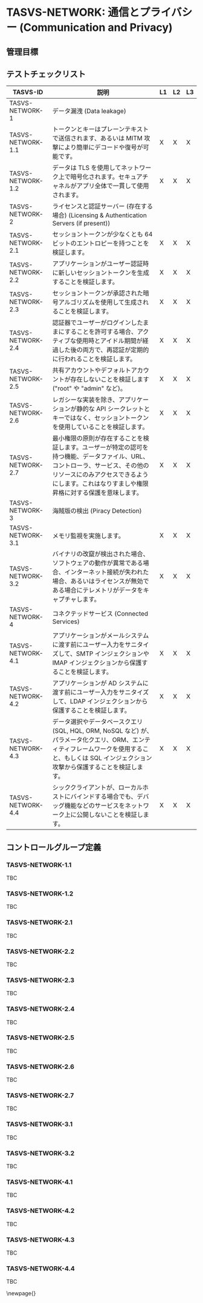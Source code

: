 # TASVS-NETWORK: 通信とプライバシー (Communication and Privacy)

## 管理目標


## テストチェックリスト

| TASVS-ID          | 説明                                                                                                                                                                                                                                                                                   | L1 | L2 | L3 |
| ---- | ------------- | - | - | - |
| TASVS-NETWORK-1   | データ漏洩 (Data leakage)                                                                                                                                                                                                                                                              |    |    |    |
| TASVS-NETWORK-1.1 | トークンとキーはプレーンテキストで送信されます、あるいは MITM 攻撃により簡単にデコードや復号が可能です。                                                                                                                                                                                 | X  | X  | X  |
| TASVS-NETWORK-1.2 | データは TLS を使用してネットワーク上で暗号化されます。セキュアチャネルがアプリ全体で一貫して使用されます。                                                                                                                                                                            | X  | X  | X  |
| TASVS-NETWORK-2   | ライセンスと認証サーバー (存在する場合) (Licensing & Authentication Servers (if present))                                                                                                                                                                                              |    |    |    |
| TASVS-NETWORK-2.1 | セッショントークンが少なくとも 64 ビットのエントロピーを持つことを検証します。                                                                                                                                                                                                         | X  | X  | X  |
| TASVS-NETWORK-2.2 | アプリケーションがユーザー認証時に新しいセッショントークンを生成することを検証します。                                                                                                                                                                                                 | X  | X  | X  |
| TASVS-NETWORK-2.3 | セッショントークンが承認された暗号アルゴリズムを使用して生成されることを検証します。                                                                                                                                                                                                   | X  | X  | X  |
| TASVS-NETWORK-2.4 | 認証器でユーザーがログインしたままにすることを許可する場合、アクティブな使用時とアイドル期間が経過した後の両方で、再認証が定期的に行われることを検証します。                                                                                                                           | X  | X  | X  |
| TASVS-NETWORK-2.5 | 共有アカウントやデフォルトアカウントが存在しないことを検証します ("root" や "admin" など)。                                                                                                                                                                                            | X  | X  | X  |
| TASVS-NETWORK-2.6 | レガシーな実装を除き、アプリケーションが静的な API シークレットとキーではなく、セッショントークンを使用していることを検証します。                                                                                                                                                      | X  | X  | X  |
| TASVS-NETWORK-2.7 | 最小権限の原則が存在することを検証します。ユーザーが特定の認可を持つ機能、データファイル、URL、コントローラ、サービス、その他のリソースにのみアクセスできるようにします。これはなりすましや権限昇格に対する保護を意味します。 | X  | X  | X  |
| TASVS-NETWORK-3   | 海賊版の検出 (Piracy Detection)                                                                                                                                                                                                                                                        |    |    |    |
| TASVS-NETWORK-3.1 | メモリ監視を実施します。                                                                                                                                                                                                                                                               | X  | X  | X  |
| TASVS-NETWORK-3.2 | バイナリの改竄が検出された場合、ソフトウェアの動作が異常である場合、インターネット接続が失われた場合、あるいはライセンスが無効である場合にテレメトリがデータをキャプチャします。                                                                                                       | X  | X  | X  |
| TASVS-NETWORK-4   | コネクテッドサービス (Connected Services)                                                                                                                                                                                                                                              |    |    |    |
| TASVS-NETWORK-4.1 | アプリケーションがメールシステムに渡す前にユーザー入力をサニタイズして、SMTP インジェクションや IMAP インジェクションから保護することを検証します。                                                                                                                                    | X  | X  | X  |
| TASVS-NETWORK-4.2 | アプリケーションが AD システムに渡す前にユーザー入力をサニタイズして、LDAP インジェクションから保護することを検証します。                                                                                                                                                              | X  | X  | X  |
| TASVS-NETWORK-4.3 | データ選択やデータベースクエリ (SQL, HQL, ORM, NoSQL など) が、パラメータ化クエリ、ORM、エンティティフレームワークを使用すること、もしくは SQL インジェクション攻撃から保護することを検証します。                                                                                      | X  | X  | X  |
| TASVS-NETWORK-4.4 | シッククライアントが、ローカルホストにバインドする場合でも、デバッグ機能などのサービスをネットワーク上に公開しないことを検証します。                                                                                                                                                   | X  | X  | X  |


## コントロールグループ定義

### TASVS-NETWORK-1.1

TBC

### TASVS-NETWORK-1.2

TBC

### TASVS-NETWORK-2.1

TBC

### TASVS-NETWORK-2.2

TBC

### TASVS-NETWORK-2.3

TBC

### TASVS-NETWORK-2.4

TBC

### TASVS-NETWORK-2.5

TBC

### TASVS-NETWORK-2.6

TBC

### TASVS-NETWORK-2.7

TBC

### TASVS-NETWORK-3.1

TBC

### TASVS-NETWORK-3.2

TBC

### TASVS-NETWORK-4.1

TBC

### TASVS-NETWORK-4.2

TBC

### TASVS-NETWORK-4.3

TBC

### TASVS-NETWORK-4.4

TBC




\newpage{}
